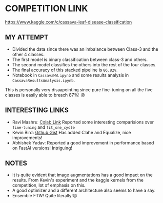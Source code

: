 # COMPETITION LINK
https://www.kaggle.com/c/cassava-leaf-disease-classification

## MY ATTEMPT
- Divided the data since there was an imbalance between Class-3 and the other 4 classes.
- The first model is binary classification between class-3 and others.
- The second model classifies the others into the rest of the four classes.
- The final accuracy of this stacked pipeline is `86.82%`.
- Notebook in `CassavaHW.ipynb` and some results analysis in `CassavaResultsAnalysis.ipynb`.

This is personally very disaapointing since pure fine-tuning on all the five classes is easily able to breach 87%! :frowning_face:

## INTERESTING LINKS
- Ravi Mashru: [Colab Link](https://colab.research.google.com/drive/1T1wM77DFRLARu6YPvWxo6LnjFMv2WNHN?usp=sharing) Reported some interesting comparisions over `fine-tuning` and `fit_one_cycle`
- Kevin Bird: [Github Gist](https://gist.github.com/kevinbird15/d7b252f76e33b6c53bb6259aa37127a9) Has added Clahe and Equalize, nice improvements!
- Abhishek Yadav: Reported a good improvement in performance based on FastAI versions! Intriguing!

## NOTES
- It is quite evident that image augmentations has a good impact on the results. From Kevin's experiment and the kaggle kernels from the competition, lot of emphasis on this.
- A good optimizer and a different architecture also seems to have a say.
- Ensemble FTW! Quite literally!:smile:

